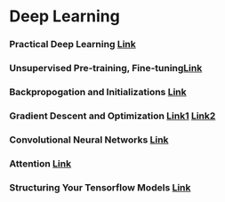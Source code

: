 # Deep Learning

### Practical Deep Learning [Link](http://course.fast.ai/lessons/lessons.html)

### Unsupervised Pre-training, Fine-tuning[Link](https://www.youtube.com/watch?v=Oq38pINmddk)

### Backpropogation and Initializations [Link](https://docs.google.com/document/d/e/2PACX-1vQ8kpJtcMpsr0ePhB78OngfjI14TMSvUJJ1m_RtmgLRNqUsWlURXZoQNtYg2TrkOlNMmxS9HNE9e1WB/pub)

### Gradient Descent and Optimization [Link1](https://docs.google.com/document/d/e/2PACX-1vSRkLjI5Kpt8dPyN5wylb1ZgkdhzKTv21MrRIWktbOymwHzHOLXzxer4K57jnVmSa5kybLieV8Lc4CF/pub) [Link2](https://docs.google.com/document/d/e/2PACX-1vQmomWlyGsNQUyvBHRK6YMhiLJ6ee0PWPG4hZZyLRFHFE412lZgO5qHZ7iUkxltM0rxhJ8uf79bZSSk/pub)

### Convolutional Neural Networks [Link](https://docs.google.com/document/d/e/2PACX-1vRG_-7Xe6DTwg-yfwPmYMoezS8WDYpWjC7jTnQeJnA4dDAiXlLBHwgkzQl_j-fCpZQTmuYU99ePGXww/pub)

### Attention [Link](https://lilianweng.github.io/lil-log/2018/06/24/attention-attention.html)

### Structuring Your Tensorflow Models [Link](https://danijar.com/structuring-your-tensorflow-models/)

